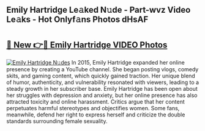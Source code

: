 ## Emily Hartridge Le𝚊ked N𝚞de - Part-wvz Video Le𝚊ks - Hot Onlyf𝚊ns Photos dHsAF

# <h2><a href="http://ab529.deff.icu/?id=Emily+Hartridge">🔗 New 👉🔴 Emily Hartridge VIDEO Photos</a></h2>

[![Emily Hartridge N𝚞des](https://i.imgur.com/rIISA9y.gif)](http://ab529.deff.icu/?id=Emily+Hartridge)
In 2015, Emily Hartridge expanded her online presence by creating a YouTube channel. She began posting vlogs, comedy skits, and gaming content, which quickly gained traction. Her unique blend of humor, authenticity, and vulnerability resonated with viewers, leading to a steady growth in her subscriber base. Emily Hartridge has been open about her struggles with depression and anxiety, but her online presence has also attracted toxicity and online harassment. Critics argue that her content perpetuates harmful stereotypes and objectifies women. Some fans, meanwhile, defend her right to express herself and criticize the double standards surrounding female sexuality.
